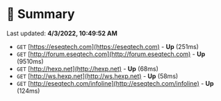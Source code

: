 # 📖 Summary
Last updated: **4/3/2022, 10:49:52 AM**

- `GET` [https://eseqtech.com](https://eseqtech.com) - **Up** (251ms)
- `GET` [http://forum.eseqtech.com](http://forum.eseqtech.com) - **Up** (9510ms)
- `GET` [http://hexp.net](http://hexp.net) - **Up** (68ms)
- `GET` [http://ws.hexp.net](http://ws.hexp.net) - **Up** (58ms)
- `GET` [http://eseqtech.com/infoline](http://eseqtech.com/infoline) - **Up** (124ms)
